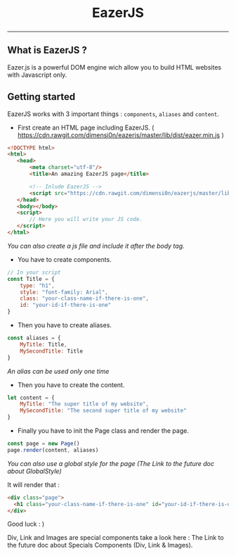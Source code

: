 <h2 align="center" style="font-size: 30px;">EazerJS</h1><hr/>

## What is EazerJS ?

Eazer.js is a powerful DOM engine wich allow you to build HTML websites with Javascript only.

## Getting started
 
 EazerJS works with 3 important things : `components`, `aliases` and `content`.

 * First create an HTML page including EazerJS. ( https://cdn.rawgit.com/dimensi0n/eazerjs/master/lib/dist/eazer.min.js )

 ```html
 <!DOCTYPE html>
 <html>
    <head>
        <meta charset="utf-8"/>
        <title>An amazing EazerJS page</title>

        <!-- Inlude EazerJS -->
        <script src="https://cdn.rawgit.com/dimensi0n/eazerjs/master/lib/dist/eazer.min.js"></script>
    </head>
    <body></body>
    <script>
        // Here you will write your JS code.
    </script>
 </html>
  ```

  *You can also create a js file and include it after the body tag.*

  * You have to create components.

  ```javascript
  // In your script
  const Title = {
      type: "h1",
      style: "font-family: Arial",
      class: "your-class-name-if-there-is-one",
      id: "your-id-if-there-is-one"
  }
  ```

  * Then you have to create aliases.

  ```javascript
  const aliases = {
      MyTitle: Title,
      MySecondTitle: Title
  }
  ```

  *An alias can be used only one time*

  * Then you have to create the content.

  ```javascript
  let content = {
      MyTitle: "The super title of my website",
      MySecondTitle: "The second super title of my website"
  }
  ```
  * Finally you have to init the Page class and render the page.

  ```javascript
  const page = new Page()
  page.render(content, aliases)
  ```

  *You can also use a global style for the page (The Link to the future doc about GlobalStyle)*

  It will render that : 

  ```html 
  <div class="page">
    <h1 class="your-class-name-if-there-is-one" id="your-id-if-there-is-one" style="font-family: Arial"></h1>
  </div>
  ```

  Good luck : )

  Div, Link and Images are special components take a look here : The Link to the future doc about Specials Components (Div, Link & Images).
